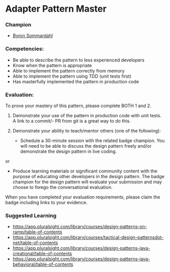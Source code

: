 # Adapter Pattern Master

### Champion

- [Byron Sommardahl](mailto:byron@acklenavenue.com)

### Competencies:

- Be able to describe the pattern to less experienced developers
- Know when the pattern is appropriate
- Able to implement the pattern correctly from memory
- Able to implement the pattern using TDD (unit tests first)
- Has masterfully implemented the pattern in production code

### Evaluation:

To prove your mastery of this pattern, please complete BOTH 1 and 2.

1. Demonstrate your use of the pattern in production code with unit tests. A link to a commit/- PR from git is a great way to do this.

2. Demonstrate your ability to teach/mentor others (one of the following):

   - Schedule a 30-minute session with the related badge champion. You will need to be able to discuss the design pattern freely and/or demonstrate the design pattern in live coding.

or

- Produce learning materials or significant community content with the purpose of educating other developers in the design pattern. The badge champion for the design pattern will evaluate your submission and may choose to forego the conversational evaluation.

When you have completed your evaluation requirements, please claim the badge including links to your evidence.

### Suggested Learning

- https://app.pluralsight.com/library/courses/design-patterns-on-ramp/table-of-contents
- https://app.pluralsight.com/library/courses/tactical-design-patternsdot-net/table-of-contents
- https://app.pluralsight.com/library/courses/design-patterns-java-creational/table-of-contents
- https://app.pluralsight.com/library/courses/design-patterns-java-behavioral/table-of-contents
